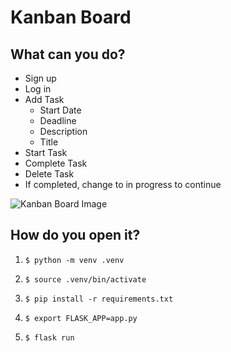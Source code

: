 # Kanban Board

## What can you do?

- Sign up
- Log in
- Add Task
  - Start Date
  - Deadline
  - Description
  - Title
- Start Task
- Complete Task
- Delete Task
- If completed, change to in progress to continue

![Kanban Board Image](https://github.com/WesleyWWhelan/KanbanBoard/blob/master/kanban_app/public/ss.png)

## How do you open it?

1. ```$ python -m venv .venv```

2. ```$ source .venv/bin/activate```

3. ```$ pip install -r requirements.txt```

4. ```$ export FLASK_APP=app.py```

5. ```$ flask run```

